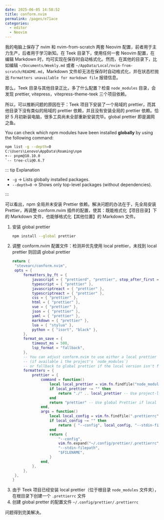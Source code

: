 ```yaml
---
date: 2025-06-05 14:58:52
title: conform.nvim
permalink: /pages/e71ace
categories:
  - editor
  - Neovim
---
```


我的电脑上保存了 nvim 和 nvim-from-scratch 两套 Neovim 配置，前者用于主力生产，后者用于学习新知。在 Teek 目录下，使用任何一套 Neovim 配置，在编辑 Markdown 时，均可实现在保存时自动格式化。然而，在其他的目录下，比如编辑 `~/Documents/Weekly.md` 或者 `~/AppData/Local/nvim-from-scratch/README.md`，Markdown 文件却无法在保存时自动格式化，并在状态栏抛出 `Formatters unavailable for markdown file` 报错信息。

<!-- more -->

那么，Teek 目录与其他目录正比，多了什么配置？检查 `node_modules` 目录，会发现 prettier, vitepress，vitepress-theme-teek 三个项目依赖。

所以，可以推断问题的原因在于：Teek 项目下安装了一个局域的 prettier，而其他目录下没有类似的局域的 prettier 依赖，并且没有安装全局的 prettier 依赖。恰好 5 月初新装电脑，很多工具尚未全部重新安装完毕。global prettier 即是漏网之鱼。

You can check which npm modules have been installed **globally** by using the following command:

```sh
npm list -g --depth=0
C:\Users\Lenovo\AppData\Roaming\npm
+-- pnpm@10.10.0
`-- tree-cli@0.6.7
```

::: tip Explanation

- `-g` → Lists globally installed packages.
- `--depth=0` → Shows only top-level packages (without dependencies).

:::

可以看出，npm 全局并未安装 Prettier 依赖。解决问题的办法在于，先全局安装 Prettier，再调整 conform.nvim 插件的配置，使其：既能格式化【项目目录】下的 Markdown 文件，也能够格式化【其他位置】的 Markdown 文件。

1. 安装 global prettier
   ```sh
   npm install --global prettier
   ```
2. 调整 conform.nvim 配置文件：检测并优先使用 local prettier，未找到 local prettier 则回调 global prettier
   ```lua {22-44}
   return {
   	"stevearc/conform.nvim",
   	opts = {
   		formatters_by_ft = {
   			javascript = { "prettierd", "prettier", stop_after_first = true },
   			typescript = { "prettier" },
   			javascriptreact = { "prettier" },
   			typescriptreact = { "prettier" },
   			css = { "prettier" },
   			html = { "prettier" },
   			vue = { "prettier" },
   			json = { "prettier" },
   			yaml = { "prettier" },
   			markdown = { "prettier" },
   			lua = { "stylua" },
   			python = { "isort", "black" },
   		},
   		format_on_save = {
   			timeout_ms = 500,
   			lsp_format = "fallback",
   		},
   		-- You can adjust conform.nvim to use either a local prettier
   		-- (if available i the project's `node_modules`)
   		-- or fallback to global prettier if the local version isn't found.
   		formatters = {
   			prettier = {
   				command = function()
   					local local_prettier = vim.fn.findfile("node_modules/.bin/prettier", vim.fn.getcwd() .. ";")
   					if local_prettier ~= "" then
   						return "./" .. local_prettier -- Use project-local Prettier
   					end
   					return "prettier" -- Use global Prettier if local doesn't exist
   				end,
   				args = function()
   					local local_config = vim.fn.findfile(".prettierrc", vim.fn.getcwd() .. ";")
   					if local_config ~= "" then
   						return { "--config", local_config, "--stdin-filepath", "$FILENAME" }
   					end
   					return {
   						"--config",
   						vim.fn.expand("~/.config/prettier/.prettierrc"),
   						"--stdin-filepath",
   						"$FILENAME",
   					}
   				end,
   			},
   		},
   	},
   }
   ```
3. 由于 Teek 项目已经安装 local prettier（位于根目录 `node_modules` 文件夹），在根目录下创建一个 `.prettierrc` 文件
4. 创建 global pretter 的配置文件 `~/.config/prettier/.prettierrc`

问题得到完美解决。
